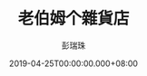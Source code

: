 ---
issue: 323
title: 老伯姆个雜貨店
author: 彭瑞珠
language: 四縣
date: 2019-04-25T00:00:00.000+08:00
topic: 景點
difficulty: 3
wikidata: Q98096210
wikidata_link: https://www.wikidata.org/wiki/Q98096210
---